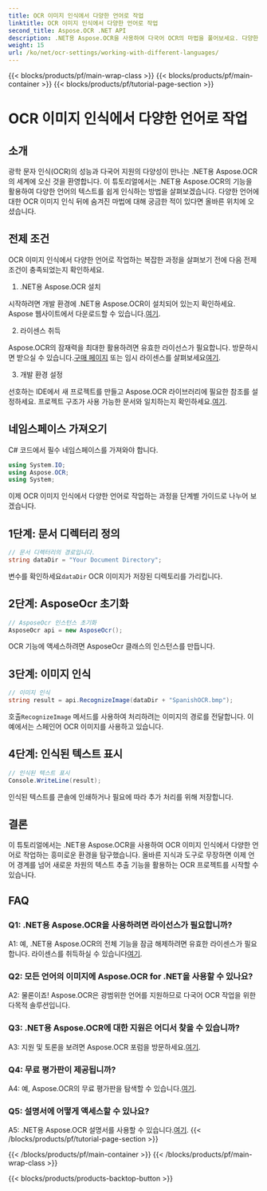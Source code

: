 ```yaml
---
title: OCR 이미지 인식에서 다양한 언어로 작업
linktitle: OCR 이미지 인식에서 다양한 언어로 작업
second_title: Aspose.OCR .NET API
description: .NET용 Aspose.OCR을 사용하여 다국어 OCR의 마법을 풀어보세요. 다양한 언어로 텍스트를 손쉽게 추출하세요.
weight: 15
url: /ko/net/ocr-settings/working-with-different-languages/
---
```


{{< blocks/products/pf/main-wrap-class >}}
{{< blocks/products/pf/main-container >}}
{{< blocks/products/pf/tutorial-page-section >}}

# OCR 이미지 인식에서 다양한 언어로 작업

## 소개

광학 문자 인식(OCR)의 성능과 다국어 지원의 다양성이 만나는 .NET용 Aspose.OCR의 세계에 오신 것을 환영합니다. 이 튜토리얼에서는 .NET용 Aspose.OCR의 기능을 활용하여 다양한 언어의 텍스트를 쉽게 인식하는 방법을 살펴보겠습니다. 다양한 언어에 대한 OCR 이미지 인식 뒤에 숨겨진 마법에 대해 궁금한 적이 있다면 올바른 위치에 오셨습니다.

## 전제 조건

OCR 이미지 인식에서 다양한 언어로 작업하는 복잡한 과정을 살펴보기 전에 다음 전제 조건이 충족되었는지 확인하세요.

1. .NET용 Aspose.OCR 설치

 시작하려면 개발 환경에 .NET용 Aspose.OCR이 설치되어 있는지 확인하세요. Aspose 웹사이트에서 다운로드할 수 있습니다.[여기](https://releases.aspose.com/ocr/net/).

2. 라이센스 취득

 Aspose.OCR의 잠재력을 최대한 활용하려면 유효한 라이선스가 필요합니다. 방문하시면 받으실 수 있습니다.[구매 페이지](https://purchase.aspose.com/buy) 또는 임시 라이센스를 살펴보세요[여기](https://purchase.aspose.com/temporary-license/).

3. 개발 환경 설정

선호하는 IDE에서 새 프로젝트를 만들고 Aspose.OCR 라이브러리에 필요한 참조를 설정하세요. 프로젝트 구조가 사용 가능한 문서와 일치하는지 확인하세요.[여기](https://reference.aspose.com/ocr/net/).

## 네임스페이스 가져오기

C# 코드에서 필수 네임스페이스를 가져와야 합니다.

```csharp
using System.IO;
using Aspose.OCR;
using System;
```

이제 OCR 이미지 인식에서 다양한 언어로 작업하는 과정을 단계별 가이드로 나누어 보겠습니다.

## 1단계: 문서 디렉터리 정의

```csharp
// 문서 디렉터리의 경로입니다.
string dataDir = "Your Document Directory";
```

 변수를 확인하세요`dataDir` OCR 이미지가 저장된 디렉토리를 가리킵니다.

## 2단계: AsposeOcr 초기화

```csharp
// AsposeOcr 인스턴스 초기화
AsposeOcr api = new AsposeOcr();
```

OCR 기능에 액세스하려면 AsposeOcr 클래스의 인스턴스를 만듭니다.

## 3단계: 이미지 인식

```csharp
// 이미지 인식
string result = api.RecognizeImage(dataDir + "SpanishOCR.bmp");
```

 호출`RecognizeImage` 메서드를 사용하여 처리하려는 이미지의 경로를 전달합니다. 이 예에서는 스페인어 OCR 이미지를 사용하고 있습니다.

## 4단계: 인식된 텍스트 표시

```csharp
// 인식된 텍스트 표시
Console.WriteLine(result);
```

인식된 텍스트를 콘솔에 인쇄하거나 필요에 따라 추가 처리를 위해 저장합니다.

## 결론

이 튜토리얼에서는 .NET용 Aspose.OCR을 사용하여 OCR 이미지 인식에서 다양한 언어로 작업하는 흥미로운 환경을 탐구했습니다. 올바른 지식과 도구로 무장하면 이제 언어 경계를 넘어 새로운 차원의 텍스트 추출 기능을 활용하는 OCR 프로젝트를 시작할 수 있습니다.

## FAQ

### Q1: .NET용 Aspose.OCR을 사용하려면 라이선스가 필요합니까?

 A1: 예, .NET용 Aspose.OCR의 전체 기능을 잠금 해제하려면 유효한 라이센스가 필요합니다. 라이센스를 취득하실 수 있습니다[여기](https://purchase.aspose.com/buy).

### Q2: 모든 언어의 이미지에 Aspose.OCR for .NET을 사용할 수 있나요?

A2: 물론이죠! Aspose.OCR은 광범위한 언어를 지원하므로 다국어 OCR 작업을 위한 다목적 솔루션입니다.

### Q3: .NET용 Aspose.OCR에 대한 지원은 어디서 찾을 수 있습니까?

 A3: 지원 및 토론을 보려면 Aspose.OCR 포럼을 방문하세요.[여기](https://forum.aspose.com/c/ocr/16).

### Q4: 무료 평가판이 제공됩니까?

 A4: 예, Aspose.OCR의 무료 평가판을 탐색할 수 있습니다.[여기](https://releases.aspose.com/).

### Q5: 설명서에 어떻게 액세스할 수 있나요?

 A5: .NET용 Aspose.OCR 설명서를 사용할 수 있습니다.[여기](https://reference.aspose.com/ocr/net/).
{{< /blocks/products/pf/tutorial-page-section >}}

{{< /blocks/products/pf/main-container >}}
{{< /blocks/products/pf/main-wrap-class >}}

{{< blocks/products/products-backtop-button >}}
